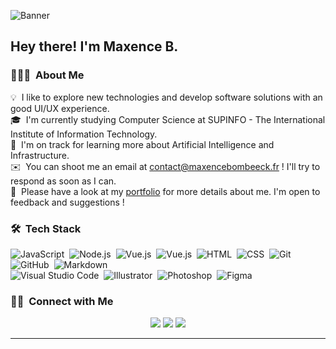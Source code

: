 ![Banner](https://cdn.discordapp.com/attachments/1101275443484688464/1140678943402377400/Banniere.png)

<h2>Hey there! I'm Maxence B.</h2>

<!-- ## 👋 &nbsp;Hey there! I'm Aditya -->

### 👨🏻‍💻 &nbsp;About Me

💡 &nbsp;I like to explore new technologies and develop software solutions with an good UI/UX experience.\
🎓 &nbsp;I'm currently studying Computer Science at SUPINFO - The International Institute of Information Technology.\
🌱 &nbsp;I'm on track for learning more about Artificial Intelligence and Infrastructure.\
✉️ &nbsp;You can shoot me an email at contact@maxencebombeeck.fr ! I'll try to respond as soon as I can.\
📄 &nbsp;Please have a look at my [portfolio](https://www.maxencebombeeck.fr) for more details about me. I'm open to feedback and suggestions !

### 🛠 &nbsp;Tech Stack

![JavaScript](https://img.shields.io/badge/-JavaScript-05122A?style=flat&logo=javascript)&nbsp;
![Node.js](https://img.shields.io/badge/-Node.js-05122A?style=flat&logo=node.js)&nbsp;
![Vue.js](https://img.shields.io/badge/-Vue-05122A?style=flat&logo=Vue.js&logoColor=fff)&nbsp;
![Vue.js](https://img.shields.io/badge/-Angular-05122A?style=flat&logo=Angular&logoColor=fff)&nbsp;
![HTML](https://img.shields.io/badge/-HTML-05122A?style=flat&logo=HTML5)&nbsp;
![CSS](https://img.shields.io/badge/-CSS-05122A?style=flat&logo=CSS3&logoColor=1572B6)&nbsp;
![Git](https://img.shields.io/badge/-Git-05122A?style=flat&logo=git)&nbsp;
![GitHub](https://img.shields.io/badge/-GitHub-05122A?style=flat&logo=github)&nbsp;
![Markdown](https://img.shields.io/badge/-Markdown-05122A?style=flat&logo=markdown)\
![Visual Studio Code](https://img.shields.io/badge/-Visual%20Studio%20Code-05122A?style=flat&logo=visual-studio-code&logoColor=007ACC)&nbsp;
![Illustrator](https://img.shields.io/badge/-Illustrator-05122A?style=flat&logo=adobe-illustrator)&nbsp;
![Photoshop](https://img.shields.io/badge/-Photoshop-05122A?style=flat&logo=adobe-photoshop)&nbsp;
![Figma](https://img.shields.io/badge/-Figma-05122A?style=flat&logo=figma)&nbsp;


### 🤝🏻 &nbsp;Connect with Me

<p align="center">
<a href="https://www.maxencebombeeck.fr"><img src="https://img.shields.io/badge/-maxencebombeeck.fr-3423A6?style=flat&logo=Google-Chrome&logoColor=white"/></a>
<a href="https://www.linkedin.com/in/maxence-b-431483252/"><img src="https://img.shields.io/badge/-Maxence%20Bombeeck%20-0077B5?style=flat&logo=Linkedin&logoColor=white"/></a>
<a href="https://www.behance.net/maxenceb"><img src="https://img.shields.io/badge/-@MaxenceB-1769FF?style=flat&logo=Behance&logoColor=white"/></a>
</p>

-----
